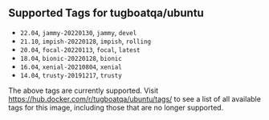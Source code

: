 ## Supported Tags for tugboatqa/ubuntu

* `22.04`, `jammy-20220130`, `jammy`, `devel`
* `21.10`, `impish-20220128`, `impish`, `rolling`
* `20.04`, `focal-20220113`, `focal`, `latest`
* `18.04`, `bionic-20220128`, `bionic`
* `16.04`, `xenial-20210804`, `xenial`
* `14.04`, `trusty-20191217`, `trusty`

The above tags are currently supported. Visit https://hub.docker.com/r/tugboatqa/ubuntu/tags/ to see a list of all available tags for this image, including those that are no longer supported.
